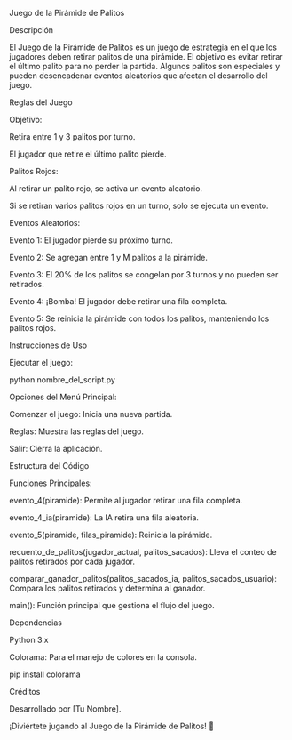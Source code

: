 Juego de la Pirámide de Palitos

Descripción

El Juego de la Pirámide de Palitos es un juego de estrategia en el que los jugadores deben retirar palitos de una pirámide. El objetivo es evitar retirar el último palito para no perder la partida. Algunos palitos son especiales y pueden desencadenar eventos aleatorios que afectan el desarrollo del juego.

Reglas del Juego

Objetivo:

Retira entre 1 y 3 palitos por turno.

El jugador que retire el último palito pierde.

Palitos Rojos:

Al retirar un palito rojo, se activa un evento aleatorio.

Si se retiran varios palitos rojos en un turno, solo se ejecuta un evento.

Eventos Aleatorios:

Evento 1: El jugador pierde su próximo turno.

Evento 2: Se agregan entre 1 y M palitos a la pirámide.

Evento 3: El 20% de los palitos se congelan por 3 turnos y no pueden ser retirados.

Evento 4: ¡Bomba! El jugador debe retirar una fila completa.

Evento 5: Se reinicia la pirámide con todos los palitos, manteniendo los palitos rojos.

Instrucciones de Uso

Ejecutar el juego:

python nombre_del_script.py

Opciones del Menú Principal:

Comenzar el juego: Inicia una nueva partida.

Reglas: Muestra las reglas del juego.

Salir: Cierra la aplicación.

Estructura del Código

Funciones Principales:

evento_4(piramide): Permite al jugador retirar una fila completa.

evento_4_ia(piramide): La IA retira una fila aleatoria.

evento_5(piramide, filas_piramide): Reinicia la pirámide.

recuento_de_palitos(jugador_actual, palitos_sacados): Lleva el conteo de palitos retirados por cada jugador.

comparar_ganador_palitos(palitos_sacados_ia, palitos_sacados_usuario): Compara los palitos retirados y determina al ganador.

main(): Función principal que gestiona el flujo del juego.

Dependencias

Python 3.x

Colorama: Para el manejo de colores en la consola.

pip install colorama

Créditos

Desarrollado por [Tu Nombre].

¡Diviértete jugando al Juego de la Pirámide de Palitos! 🎉

